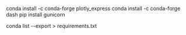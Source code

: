 conda install -c conda-forge plotly_express
conda install -c conda-forge dash
pip install gunicorn

conda list --export > requirements.txt
